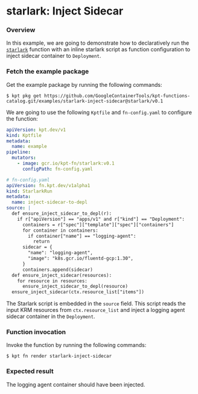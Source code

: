# starlark: Inject Sidecar

### Overview

In this example, we are going to demonstrate how to declaratively run the
[`starlark`] function with an inline starlark script as function configuration
to inject sidecar container to `Deployment`.

### Fetch the example package

Get the example package by running the following commands:

```shell
$ kpt pkg get https://github.com/GoogleContainerTools/kpt-functions-catalog.git/examples/starlark-inject-sidecar@starlark/v0.1
```

We are going to use the following `Kptfile` and `fn-config.yaml` to configure
the function:

```yaml
apiVersion: kpt.dev/v1
kind: Kptfile
metadata:
  name: example
pipeline:
  mutators:
    - image: gcr.io/kpt-fn/starlark:v0.1
      configPath: fn-config.yaml
```

```yaml
# fn-config.yaml
apiVersion: fn.kpt.dev/v1alpha1
kind: StarlarkRun
metadata:
  name: inject-sidecar-to-depl
source: |
  def ensure_inject_sidecar_to_depl(r):
    if r["apiVersion"] == "apps/v1" and r["kind"] == "Deployment":
      containers = r["spec"]["template"]["spec"]["containers"]
      for container in containers:
        if container["name"] == "logging-agent":
          return
      sidecar = {
        "name": "logging-agent",
        "image": "k8s.gcr.io/fluentd-gcp:1.30",
      }
      containers.append(sidecar)
  def ensure_inject_sidecar(resources):
    for resource in resources:
      ensure_inject_sidecar_to_depl(resource)
  ensure_inject_sidecar(ctx.resource_list["items"])
```

The Starlark script is embedded in the `source` field. This script reads the
input KRM resources from `ctx.resource_list` and inject a logging agent sidecar
container in the `Deployment`.

### Function invocation

Invoke the function by running the following commands:

```shell
$ kpt fn render starlark-inject-sidecar
```

### Expected result

The logging agent container should have been injected. 

[`starlark`]: https://catalog.kpt.dev/starlark/v0.1/
